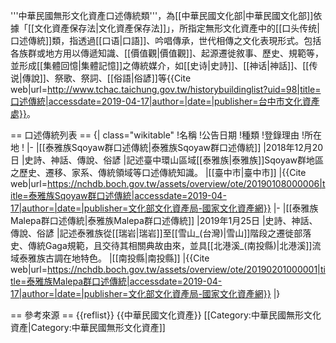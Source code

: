 '''中華民國無形文化資產口述傳統類'''，為[[中華民國文化部|中華民國文化部]]依據「[[文化資產保存法|文化資產保存法]]」，所指定無形文化資產中的[[口头传统|口述傳統]]類，指透過[[口语|口語]]、吟唱傳承，世代相傳之文化表現形式。包括各族群或地方用以傳遞知識、[[價值觀|價值觀]]、起源遷徙敘事、歷史、規範等，並形成[[集體回憶|集體記憶]]之傳統媒介，如[[史诗|史詩]]、[[神话|神話]]、[[传说|傳說]]、祭歌、祭詞、[[俗語|俗諺]]等<ref>{{Cite web|url=http://www.tchac.taichung.gov.tw/historybuildinglist?uid=98|title=口述傳統|accessdate=2019-04-17|author=|date=|publisher=台中市文化資產處}}</ref>。

== 口述傳統列表 ==
{| class="wikitable"
!名稱
!公告日期
!種類
!登錄理由
!所在地
!
|-
|[[泰雅族Sqoyaw群口述傳統|泰雅族Sqoyaw群口述傳統]]
|2018年12月20日
|史詩、神話、傳說、俗諺
|記述臺中環山區域[[泰雅族|泰雅族]]Sqoyaw群地區之歷史、遷移、家系、傳統領域等口述傳統知識。
|[[臺中市|臺中市]]
|<ref>{{Cite web|url=https://nchdb.boch.gov.tw/assets/overview/ote/20190108000006|title=泰雅族Sqoyaw群口述傳統|accessdate=2019-04-17|author=|date=|publisher=文化部文化資產局-國家文化資產網}}</ref>
|-
|[[泰雅族Malepa群口述傳統|泰雅族Malepa群口述傳統]]
|2019年1月25日
|史詩、神話、傳說、俗諺
|記述泰雅族從[[瑞岩|瑞岩]]至[[雪山_(台灣)|雪山]]階段之遷徙部落史、傳統Gaga規範，且交待其相關典故由來，並具[[北港溪_(南投縣)|北港溪]]流域泰雅族古調在地特色。
|[[南投縣|南投縣]]
|<ref>{{Cite web|url=https://nchdb.boch.gov.tw/assets/overview/ote/20190201000001|title=泰雅族Malepa群口述傳統|accessdate=2019-04-17|author=|date=|publisher=文化部文化資產局-國家文化資產網}}</ref>
|}

== 參考來源 ==
{{reflist}}
{{中華民國文化資產}}
[[Category:中華民國無形文化資產|Category:中華民國無形文化資產]]
